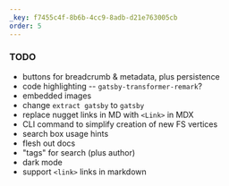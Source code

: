 ```yaml
---
_key: f7455c4f-8b6b-4cc9-8adb-d21e763005cb
order: 5
---
```


### TODO

* buttons for breadcrumb & metadata, plus persistence
* code highlighting -- `gatsby-transformer-remark`?
* embedded images
* change `extract gatsby` to `gatsby`
* replace nugget links in MD with `<Link>` in MDX
* CLI command to simplify creation of new FS vertices
* search box usage hints
* flesh out docs
* "tags" for search (plus author)
* dark mode
* support `<link>` links in markdown
